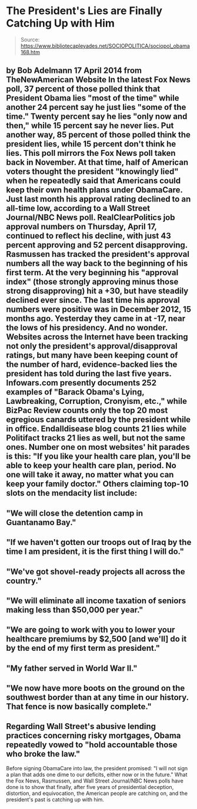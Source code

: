 # The President's Lies are Finally Catching Up with Him

> Source: https://www.bibliotecapleyades.net/SOCIOPOLITICA/sociopol_obama168.htm

by Bob Adelmann
17 April 2014
from
TheNewAmerican Website
In the
latest Fox News poll, 37 percent of those
polled think that President Obama lies "most of the time" while another 24
percent say he just lies "some of the time."
Twenty percent say he lies "only now and then,"
while 15 percent say he never lies. Put another way, 85 percent of those
polled think the president lies, while 15 percent don't think he lies.
This poll mirrors the Fox News poll taken back in November. At that time,
half of American voters thought the president "knowingly lied" when he
repeatedly said that Americans could keep their own health plans under
ObamaCare.
Just last month his approval rating declined to
an all-time low, according to a Wall Street Journal/NBC News poll.
RealClearPolitics job approval numbers on Thursday, April 17, continued to
reflect his decline, with just 43 percent approving and 52 percent
disapproving.
Rasmussen has tracked the president's approval numbers all the way back to
the beginning of his first term.
At the very beginning his "approval index"
(those strongly approving minus those strong disapproving) hit a +30, but
have steadily declined ever since. The last time his approval numbers were
positive was in December 2012, 15 months ago. Yesterday they came in at -17,
near the lows of his presidency.
And no wonder. Websites across the Internet have been tracking not only the
president's approval/disapproval ratings, but many have been keeping count
of the number of hard, evidence-backed lies the president has told during
the last five years.
Infowars.com presently documents 252 examples of
"Barack Obama's Lying, Lawbreaking, Corruption, Cronyism, etc.," while
BizPac Review counts only the top 20 most egregious canards uttered by the
president while in office.
Endalldisease blog counts 21 lies while
Politifact tracks 21 lies as well, but not the same ones.
Number one on most websites' hit parades is this:
"If you like your health care plan, you'll
be able to keep your health care plan, period. No one will take it away,
no matter what
you can keep your family doctor."
Others claiming top-10 slots on the mendacity
list include:
-
"We will close the detention camp in
Guantanamo Bay."
-
"If we haven't gotten our troops out of
Iraq by the time I am president, it is the first thing I will do."
-
"We've got shovel-ready projects all
across the country."
-
"We will eliminate all income taxation
of seniors making less than $50,000 per year."
-
"We are going to work with you to lower
your healthcare premiums by $2,500 [and we'll] do it by the end of
my first term as president."
-
"My father served in World War II."
-
"We now have more boots on the ground on
the southwest border than at any time in our history.
That fence is
now basically complete."
-
Regarding Wall Street's abusive lending
practices concerning risky mortgages, Obama repeatedly vowed to
"hold accountable those who broke the law."
-
Before signing ObamaCare into law, the
president promised: "I will not sign a plan that adds one dime to
our deficits, either now or in the future."
What the Fox News, Rasmussen, and Wall Street
Journal/NBC News polls have done is to show that finally, after five years
of presidential deception, distortion, and equivocation, the American people
are catching on, and the president's past is catching up with him.
